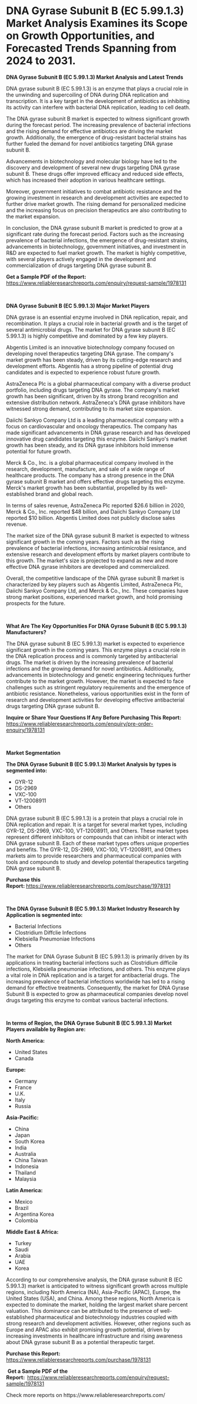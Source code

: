 <p><h1>DNA Gyrase Subunit B (EC 5.99.1.3) Market Analysis Examines its Scope on Growth Opportunities, and Forecasted Trends Spanning from 2024 to 2031.</h1></p><p><strong>DNA Gyrase Subunit B (EC 5.99.1.3) Market Analysis and Latest Trends</strong></p>
<p><p>DNA gyrase subunit B (EC 5.99.1.3) is an enzyme that plays a crucial role in the unwinding and supercoiling of DNA during DNA replication and transcription. It is a key target in the development of antibiotics as inhibiting its activity can interfere with bacterial DNA replication, leading to cell death.</p><p>The DNA gyrase subunit B market is expected to witness significant growth during the forecast period. The increasing prevalence of bacterial infections and the rising demand for effective antibiotics are driving the market growth. Additionally, the emergence of drug-resistant bacterial strains has further fueled the demand for novel antibiotics targeting DNA gyrase subunit B.</p><p>Advancements in biotechnology and molecular biology have led to the discovery and development of several new drugs targeting DNA gyrase subunit B. These drugs offer improved efficacy and reduced side effects, which has increased their adoption in various healthcare settings.</p><p>Moreover, government initiatives to combat antibiotic resistance and the growing investment in research and development activities are expected to further drive market growth. The rising demand for personalized medicine and the increasing focus on precision therapeutics are also contributing to the market expansion.</p><p>In conclusion, the DNA gyrase subunit B market is predicted to grow at a significant rate during the forecast period. Factors such as the increasing prevalence of bacterial infections, the emergence of drug-resistant strains, advancements in biotechnology, government initiatives, and investment in R&D are expected to fuel market growth. The market is highly competitive, with several players actively engaged in the development and commercialization of drugs targeting DNA gyrase subunit B.</p></p>
<p><strong>Get a Sample PDF of the Report:&nbsp;</strong> <a href="https://www.reliableresearchreports.com/enquiry/request-sample/1978131">https://www.reliableresearchreports.com/enquiry/request-sample/1978131</a></p>
<p>&nbsp;</p>
<p><strong>DNA Gyrase Subunit B (EC 5.99.1.3) Major Market Players</strong></p>
<p><p>DNA gyrase is an essential enzyme involved in DNA replication, repair, and recombination. It plays a crucial role in bacterial growth and is the target of several antimicrobial drugs. The market for DNA gyrase subunit B (EC 5.99.1.3) is highly competitive and dominated by a few key players.</p><p>Abgentis Limited is an innovative biotechnology company focused on developing novel therapeutics targeting DNA gyrase. The company's market growth has been steady, driven by its cutting-edge research and development efforts. Abgentis has a strong pipeline of potential drug candidates and is expected to experience robust future growth.</p><p>AstraZeneca Plc is a global pharmaceutical company with a diverse product portfolio, including drugs targeting DNA gyrase. The company's market growth has been significant, driven by its strong brand recognition and extensive distribution network. AstraZeneca's DNA gyrase inhibitors have witnessed strong demand, contributing to its market size expansion.</p><p>Daiichi Sankyo Company Ltd is a leading pharmaceutical company with a focus on cardiovascular and oncology therapeutics. The company has made significant advancements in DNA gyrase research and has developed innovative drug candidates targeting this enzyme. Daiichi Sankyo's market growth has been steady, and its DNA gyrase inhibitors hold immense potential for future growth.</p><p>Merck & Co., Inc. is a global pharmaceutical company involved in the research, development, manufacture, and sale of a wide range of healthcare products. The company has a strong presence in the DNA gyrase subunit B market and offers effective drugs targeting this enzyme. Merck's market growth has been substantial, propelled by its well-established brand and global reach.</p><p>In terms of sales revenue, AstraZeneca Plc reported $26.6 billion in 2020, Merck & Co., Inc. reported $48 billion, and Daiichi Sankyo Company Ltd reported $10 billion. Abgentis Limited does not publicly disclose sales revenue.</p><p>The market size of the DNA gyrase subunit B market is expected to witness significant growth in the coming years. Factors such as the rising prevalence of bacterial infections, increasing antimicrobial resistance, and extensive research and development efforts by market players contribute to this growth. The market's size is projected to expand as new and more effective DNA gyrase inhibitors are developed and commercialized.</p><p>Overall, the competitive landscape of the DNA gyrase subunit B market is characterized by key players such as Abgentis Limited, AstraZeneca Plc, Daiichi Sankyo Company Ltd, and Merck & Co., Inc. These companies have strong market positions, experienced market growth, and hold promising prospects for the future.</p></p>
<p>&nbsp;</p>
<p><strong>What Are The Key Opportunities For DNA Gyrase Subunit B (EC 5.99.1.3) Manufacturers?</strong></p>
<p><p>The DNA gyrase subunit B (EC 5.99.1.3) market is expected to experience significant growth in the coming years. This enzyme plays a crucial role in the DNA replication process and is commonly targeted by antibacterial drugs. The market is driven by the increasing prevalence of bacterial infections and the growing demand for novel antibiotics. Additionally, advancements in biotechnology and genetic engineering techniques further contribute to the market growth. However, the market is expected to face challenges such as stringent regulatory requirements and the emergence of antibiotic resistance. Nonetheless, various opportunities exist in the form of research and development activities for developing effective antibacterial drugs targeting DNA gyrase subunit B.</p></p>
<p><strong>Inquire or Share Your Questions If Any Before Purchasing This Report:</strong> <a href="https://www.reliableresearchreports.com/enquiry/pre-order-enquiry/1978131">https://www.reliableresearchreports.com/enquiry/pre-order-enquiry/1978131</a></p>
<p>&nbsp;</p>
<p><strong>Market Segmentation</strong></p>
<p><strong>The DNA Gyrase Subunit B (EC 5.99.1.3) Market Analysis by types is segmented into:</strong></p>
<p><ul><li>GYR-12</li><li>DS-2969</li><li>VXC-100</li><li>VT-12008911</li><li>Others</li></ul></p>
<p><p>DNA gyrase subunit B (EC 5.99.1.3) is a protein that plays a crucial role in DNA replication and repair. It is a target for several market types, including GYR-12, DS-2969, VXC-100, VT-12008911, and Others. These market types represent different inhibitors or compounds that can inhibit or interact with DNA gyrase subunit B. Each of these market types offers unique properties and benefits. The GYR-12, DS-2969, VXC-100, VT-12008911, and Others markets aim to provide researchers and pharmaceutical companies with tools and compounds to study and develop potential therapeutics targeting DNA gyrase subunit B.</p></p>
<p><strong>Purchase this Report:&nbsp;</strong><a href="https://www.reliableresearchreports.com/purchase/1978131">https://www.reliableresearchreports.com/purchase/1978131</a></p>
<p>&nbsp;</p>
<p><strong>The DNA Gyrase Subunit B (EC 5.99.1.3) Market Industry Research by Application is segmented into:</strong></p>
<p><ul><li>Bacterial Infections</li><li>Clostridium Diffclie Infections</li><li>Klebsiella Pneumoniae Infections</li><li>Others</li></ul></p>
<p><p>The market for DNA Gyrase Subunit B (EC 5.99.1.3) is primarily driven by its applications in treating bacterial infections such as Clostridium difficile infections, Klebsiella pneumoniae infections, and others. This enzyme plays a vital role in DNA replication and is a target for antibacterial drugs. The increasing prevalence of bacterial infections worldwide has led to a rising demand for effective treatments. Consequently, the market for DNA Gyrase Subunit B is expected to grow as pharmaceutical companies develop novel drugs targeting this enzyme to combat various bacterial infections.</p></p>
<p>&nbsp;</p>
<p><strong>In terms of Region, the DNA Gyrase Subunit B (EC 5.99.1.3) Market Players available by Region are:</strong></p>
<p>
    <p> <strong> North America: </strong>
        <ul>
            <li>United States</li>
            <li>Canada</li>
        </ul>
        </p> 
    <p> <strong> Europe: </strong>
        <ul>
            <li>Germany</li>
            <li>France</li>
            <li>U.K.</li>
            <li>Italy</li>
            <li>Russia</li>
        </ul>
        </p> 
    <p> <strong> Asia-Pacific: </strong>
        <ul>
            <li>China</li>
            <li>Japan</li>
            <li>South Korea</li>
            <li>India</li>
            <li>Australia</li>
            <li>China Taiwan</li>
            <li>Indonesia</li>
            <li>Thailand</li>
            <li>Malaysia</li>
        </ul>
        </p> 
    <p> <strong> Latin America: </strong>
        <ul>
            <li>Mexico</li>
            <li>Brazil</li>
            <li>Argentina Korea</li>
            <li>Colombia</li>
        </ul>
        </p> 
    <p> <strong> Middle East & Africa: </strong>
        <ul>
            <li>Turkey</li>
            <li>Saudi</li>
            <li>Arabia</li>
            <li>UAE</li>
            <li>Korea</li>
        </ul>
    </p>
    </p>
<p><p>According to our comprehensive analysis, the DNA gyrase subunit B (EC 5.99.1.3) market is anticipated to witness significant growth across multiple regions, including North America (NA), Asia-Pacific (APAC), Europe, the United States (USA), and China. Among these regions, North America is expected to dominate the market, holding the largest market share percent valuation. This dominance can be attributed to the presence of well-established pharmaceutical and biotechnology industries coupled with strong research and development activities. However, other regions such as Europe and APAC also exhibit promising growth potential, driven by increasing investments in healthcare infrastructure and rising awareness about DNA gyrase subunit B as a potential therapeutic target.</p></p>
<p><strong>Purchase this Report: </strong><a href="https://www.reliableresearchreports.com/purchase/1978131">https://www.reliableresearchreports.com/purchase/1978131</a></p>
<p>&nbsp;<strong>Get a Sample PDF of the Report:&nbsp;&nbsp;</strong><a href="https://www.reliableresearchreports.com/enquiry/request-sample/1978131">https://www.reliableresearchreports.com/enquiry/request-sample/1978131</a></p>
<p><strong></strong></p>
<p>Check more reports on https://www.reliableresearchreports.com/</p>